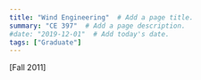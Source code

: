 ```yaml
---
title: "Wind Engineering"  # Add a page title.
summary: "CE 397"  # Add a page description.
#date: "2019-12-01"  # Add today's date.
tags: ["Graduate"]
---
```

[Fall 2011]